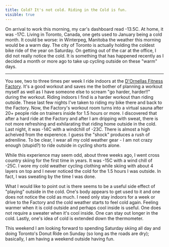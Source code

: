 ---title: Cold? It's not cold. Riding in the Cold is fun.visible: true---On arrival to work this morning, my car's dashboard read -13.5C. At home, it was -17C. Living in Toronto, Canada, one gets used to January being a cold month. It could be worse: in Winterpeg, Manitoba the weather this morning would be a warm day. The city of Toronto is actually holding the coldest bike ride of the year on Saturday. On getting out of the car at the office, I did not really notice the cold. It is something that has happened recently as I decided a month or more ago to take up cycling outside on these "warm" days.

<hr id="system-readmore" />
You see, two to three times per week I ride indoors at the 
<a title="D'Ornellas Fitness Factory" href="http://www.dornellas.com/DOrnellasTheFactory.asp" target="_blank">D'Ornellas Fitness Factory</a>. It's a good workout and saves me the bother of planning a workout myself as well as I have someone else to scream "go harder, harder!!" during the workout. Riding indoors I find is a harder workout than riding outside. These last few nights I've taken to riding my bike there and back to the Factory. Now, the Factory's workout room turns into a virtual sauna after 20+ people ride on trainers inside for 1.5 hours or more. I discovered that after a hard ride at the Factory and after I am dripping with sweat, there is not more refreshing and exhilarating that riding home outside in the cold. Last night, it was -14C with a windchill of -23C. There is almost a high acheived from the experence. I guess the "shock" produces a rush of adreniline. To be clear, I wear all my cold weather gear - I am not crazy enough (stupid?) to ride outside in cycling shorts alone.</p> 

While this experience may seem odd, about three weeks ago, I went cross country skiing for the first time in years. It was -15C with a wind chill of -25C. I wore my cold weather cycling clothing while skiing with about 4 layers on top and I never noticed the cold for the 1.5 hours I was outside. In fact, I was sweating by the time I was done.

What I would like to point out is there seems to be a useful side effect of "playing" outside in the cold. One's body appears to get used to it and one does not notice the cold as much. I need only stay indoors for a week or drive to the Factory and the cold weather starts to feel cold again. Feeling warmer when it is cold outside and perhaps cool inside is useful. One does not require a sweater when it's cool inside. One can stay out longer in the cold. Lastly, one's idea of cold is extended down the thermometer.

This weekend I am looking forward to spending Saturday skiing all day and doing Toronto's Donut Ride on Sunday (so long as the roads are dry); basically, I am having a weekend outside having fun.